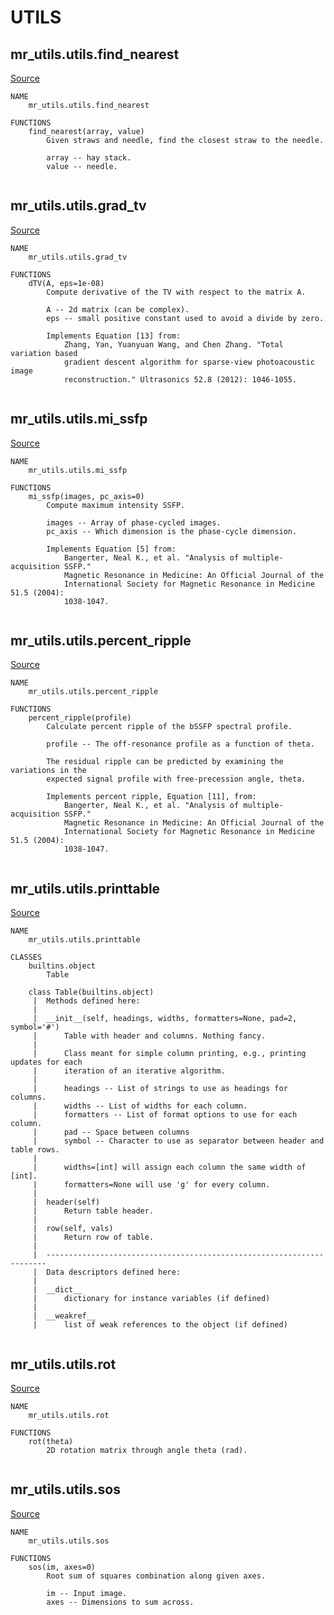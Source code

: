 
# UTILS
## mr_utils.utils.find_nearest

[Source](https://github.com/mckib2/mr_utils/blob/master/mr_utils/utils/find_nearest.py)

```
NAME
    mr_utils.utils.find_nearest

FUNCTIONS
    find_nearest(array, value)
        Given straws and needle, find the closest straw to the needle.
        
        array -- hay stack.
        value -- needle.


```


## mr_utils.utils.grad_tv

[Source](https://github.com/mckib2/mr_utils/blob/master/mr_utils/utils/grad_tv.py)

```
NAME
    mr_utils.utils.grad_tv

FUNCTIONS
    dTV(A, eps=1e-08)
        Compute derivative of the TV with respect to the matrix A.
        
        A -- 2d matrix (can be complex).
        eps -- small positive constant used to avoid a divide by zero.
        
        Implements Equation [13] from:
            Zhang, Yan, Yuanyuan Wang, and Chen Zhang. "Total variation based
            gradient descent algorithm for sparse-view photoacoustic image
            reconstruction." Ultrasonics 52.8 (2012): 1046-1055.


```


## mr_utils.utils.mi_ssfp

[Source](https://github.com/mckib2/mr_utils/blob/master/mr_utils/utils/mi_ssfp.py)

```
NAME
    mr_utils.utils.mi_ssfp

FUNCTIONS
    mi_ssfp(images, pc_axis=0)
        Compute maximum intensity SSFP.
        
        images -- Array of phase-cycled images.
        pc_axis -- Which dimension is the phase-cycle dimension.
        
        Implements Equation [5] from:
            Bangerter, Neal K., et al. "Analysis of multiple‐acquisition SSFP."
            Magnetic Resonance in Medicine: An Official Journal of the
            International Society for Magnetic Resonance in Medicine 51.5 (2004):
            1038-1047.


```


## mr_utils.utils.percent_ripple

[Source](https://github.com/mckib2/mr_utils/blob/master/mr_utils/utils/percent_ripple.py)

```
NAME
    mr_utils.utils.percent_ripple

FUNCTIONS
    percent_ripple(profile)
        Calculate percent ripple of the bSSFP spectral profile.
        
        profile -- The off-resonance profile as a function of theta.
        
        The residual ripple can be predicted by examining the variations in the
        expected signal profile with free-precession angle, theta.
        
        Implements percent ripple, Equation [11], from:
            Bangerter, Neal K., et al. "Analysis of multiple‐acquisition SSFP."
            Magnetic Resonance in Medicine: An Official Journal of the
            International Society for Magnetic Resonance in Medicine 51.5 (2004):
            1038-1047.


```


## mr_utils.utils.printtable

[Source](https://github.com/mckib2/mr_utils/blob/master/mr_utils/utils/printtable.py)

```
NAME
    mr_utils.utils.printtable

CLASSES
    builtins.object
        Table
    
    class Table(builtins.object)
     |  Methods defined here:
     |  
     |  __init__(self, headings, widths, formatters=None, pad=2, symbol='#')
     |      Table with header and columns. Nothing fancy.
     |      
     |      Class meant for simple column printing, e.g., printing updates for each
     |      iteration of an iterative algorithm.
     |      
     |      headings -- List of strings to use as headings for columns.
     |      widths -- List of widths for each column.
     |      formatters -- List of format options to use for each column.
     |      pad -- Space between columns
     |      symbol -- Character to use as separator between header and table rows.
     |      
     |      widths=[int] will assign each column the same width of [int].
     |      formatters=None will use 'g' for every column.
     |  
     |  header(self)
     |      Return table header.
     |  
     |  row(self, vals)
     |      Return row of table.
     |  
     |  ----------------------------------------------------------------------
     |  Data descriptors defined here:
     |  
     |  __dict__
     |      dictionary for instance variables (if defined)
     |  
     |  __weakref__
     |      list of weak references to the object (if defined)


```


## mr_utils.utils.rot

[Source](https://github.com/mckib2/mr_utils/blob/master/mr_utils/utils/rot.py)

```
NAME
    mr_utils.utils.rot

FUNCTIONS
    rot(theta)
        2D rotation matrix through angle theta (rad).


```


## mr_utils.utils.sos

[Source](https://github.com/mckib2/mr_utils/blob/master/mr_utils/utils/sos.py)

```
NAME
    mr_utils.utils.sos

FUNCTIONS
    sos(im, axes=0)
        Root sum of squares combination along given axes.
        
        im -- Input image.
        axes -- Dimensions to sum across.


```


